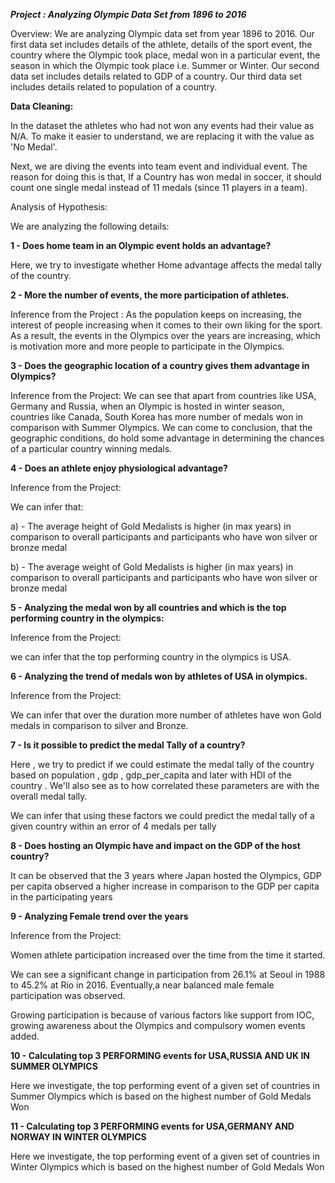***Project : Analyzing Olympic Data Set from 1896 to 2016***

Overview: We are analyzing Olympic data set from year 1896 to 2016. Our first data set includes details of the athlete, details of the sport event, the country where the Olympic took place, medal won in a particular event, the season in which the Olympic took place i.e. Summer or Winter. Our second data set includes details related to GDP of a country. Our third data set includes details related to population of a country.

**Data Cleaning:**

In the dataset the athletes who had not won any events had their value as N/A. To make it easier to understand, we are replacing it with the value as &#39;No Medal&#39;.

Next, we are diving the events into team event and individual event. The reason for doing this is that, If a Country has won medal in soccer, it should count one single medal instead of 11 medals (since 11 players in a team).

Analysis of Hypothesis:

We are analyzing the following details:

**1 - Does home team in an Olympic event holds an advantage?**

Here, we try to investigate whether Home advantage affects the medal tally of the country.

**2 - More the number of events, the more participation of athletes.**

Inference from the Project : As the population keeps on increasing, the interest of people increasing when it comes to their own liking for the sport. As a result, the events in the Olympics over the years are increasing, which is motivation more and more people to participate in the Olympics.

**3 - Does the geographic location of a country gives them advantage in Olympics?**

Inference from the Project: We can see that apart from countries like USA, Germany and Russia, when an Olympic is hosted in winter season, countries like Canada, South Korea  has more number of medals won in comparison with Summer Olympics. We can come to conclusion, that the geographic conditions, do hold some advantage in determining the chances of a particular country winning medals.

**4 - Does an athlete enjoy physiological advantage?**

Inference from the Project:

We can infer that:

a) - The average height of Gold Medalists is higher (in max years) in comparison to overall participants and participants who have won silver or bronze medal

b) - The average weight of Gold Medalists is higher (in max years) in comparison to overall participants and participants who have won silver or bronze medal

**5 -  Analyzing the medal won by all countries and which is the top performing country in the olympics:**

Inference from the Project:

we can infer that the top performing country in the olympics is USA.



**6 - Analyzing the trend of medals won by athletes of USA in olympics.**

Inference from the Project:

We can infer that over the duration more number of athletes have won Gold medals in comparison to silver and Bronze.

**7 - Is it possible to predict the medal Tally of a country?**

Here , we try to predict if we could estimate the medal tally of the country based on population , gdp , gdp\_per\_capita and later with HDI of the country . We&#39;ll also see as to how correlated these parameters are with the overall medal tally.

We can infer that using these factors we could predict the medal tally of a given country within an error of 4 medals per tally



**8 - Does hosting an Olympic have and impact on the GDP of the host country?**



It can be observed that the 3 years where Japan hosted the Olympics, GDP per capita observed a higher increase in comparison to the GDP per capita in the participating years

**9 - Analyzing Female trend over the years**

Inference from the Project:

Women athlete participation increased over the time from the time it started.

We can see a significant change in participation from 26.1% at Seoul in 1988 to 45.2% at Rio in 2016. Eventually,a near balanced male female participation was observed.

Growing participation is because of various factors like support from IOC, growing awareness about the Olympics and compulsory women events added.

**10 - Calculating top 3 PERFORMING events for USA,RUSSIA AND UK IN SUMMER OLYMPICS**

Here we investigate, the top performing event  of a given set of countries in Summer Olympics  which is based on the highest number of Gold Medals Won

**11 - Calculating top 3 PERFORMING events for USA,GERMANY AND NORWAY IN WINTER OLYMPICS**

Here we investigate, the top performing event  of a given set of countries in Winter Olympics  which is based on the highest number of Gold Medals Won
